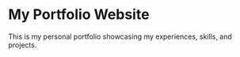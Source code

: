 # My Portfolio Website
This is my personal portfolio showcasing my experiences, skills, and projects.

